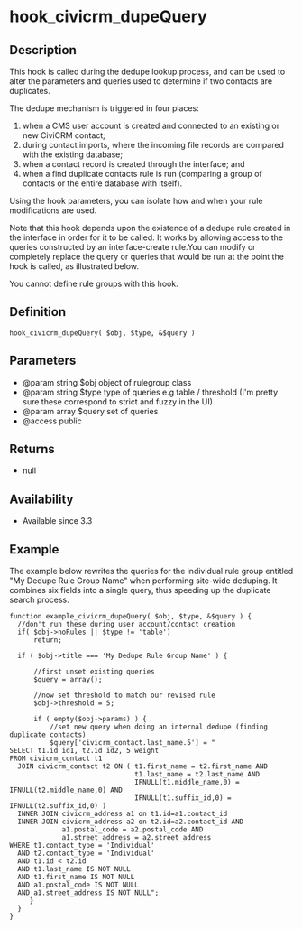 # hook_civicrm_dupeQuery

## Description

This hook is called during the dedupe lookup process, and can be used to
alter the parameters and queries used to determine if two contacts are
duplicates.

The dedupe mechanism is triggered in four places:

1.  when a CMS user account is created and connected to an existing or
    new CiviCRM contact;
2.  during contact imports, where the incoming file records are compared
    with the existing database;
3.  when a contact record is created through the interface; and
4.  when a find duplicate contacts rule is run (comparing a group of
    contacts or the entire database with itself).

Using the hook parameters, you can isolate how and when your rule
modifications are used.

Note that this hook depends upon the existence of a dedupe rule created
in the interface in order for it to be called. It works by allowing
access to the queries constructed by an interface-create rule.You can
modify or completely replace the query or queries that would be run at
the point the hook is called, as illustrated below.

You cannot define rule groups with this hook.

## Definition

    hook_civicrm_dupeQuery( $obj, $type, &$query )

## Parameters

-   @param string $obj object of rulegroup class
-   @param string $type type of queries e.g table / threshold (I'm
    pretty sure these correspond to strict and fuzzy in the UI)
-   @param array  $query set of queries
-   @access public

## Returns

-   null

## Availability

-   Available since 3.3

## Example

The example below rewrites the queries for the individual rule group
entitled "My Dedupe Rule Group Name" when performing site-wide deduping.
It combines six fields into a single query, thus speeding up the
duplicate search process.

    function example_civicrm_dupeQuery( $obj, $type, &$query ) {
      //don't run these during user account/contact creation
      if( $obj->noRules || $type != 'table')
          return;

      if ( $obj->title === 'My Dedupe Rule Group Name' ) {

          //first unset existing queries
          $query = array();

          //now set threshold to match our revised rule
          $obj->threshold = 5;

          if ( empty($obj->params) ) {
              //set new query when doing an internal dedupe (finding duplicate contacts)
              $query['civicrm_contact.last_name.5'] = "
    SELECT t1.id id1, t2.id id2, 5 weight
    FROM civicrm_contact t1
      JOIN civicrm_contact t2 ON ( t1.first_name = t2.first_name AND
                                   t1.last_name = t2.last_name AND
                                   IFNULL(t1.middle_name,0) = IFNULL(t2.middle_name,0) AND
                                   IFNULL(t1.suffix_id,0) = IFNULL(t2.suffix_id,0) )
      INNER JOIN civicrm_address a1 on t1.id=a1.contact_id
      INNER JOIN civicrm_address a2 on t2.id=a2.contact_id AND
                 a1.postal_code = a2.postal_code AND
                 a1.street_address = a2.street_address
    WHERE t1.contact_type = 'Individual'
      AND t2.contact_type = 'Individual'
      AND t1.id < t2.id
      AND t1.last_name IS NOT NULL
      AND t1.first_name IS NOT NULL
      AND a1.postal_code IS NOT NULL
      AND a1.street_address IS NOT NULL";
         }
      }
    }
